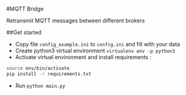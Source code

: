 #MQTT Bridge

Retransmit MQTT messages between different brokers

##Get started
* Copy file `config_example.ini` to `config.ini` and fill with your data
* Create python3 virtual environment `virtualenv env -p python3`
* Activate virtual environment and install requirements :
```bash
source env/bin/activate
pip install -r requirements.txt
```
* Run `python main.py`

